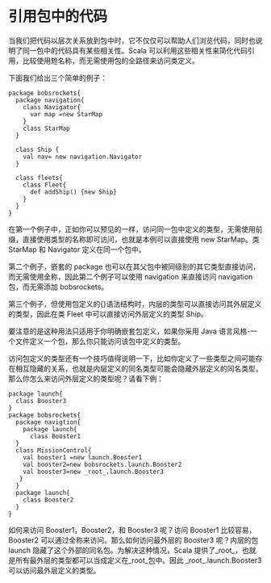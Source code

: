 # 引用包中的代码 #
当我们把代码以层次关系放到包中时，它不仅仅可以帮助人们浏览代码，同时也说明了同一包中的代码具有某些相关性。Scala 可以利用这些相关性来简化代码引用，比较使用短名称，而无需使用包的全路径来访问类定义。

下面我们给出三个简单的例子：

```
package bobsrockets{
  package navigation{
    class Navigator{
      var map =new StarMap   
    }
    class StarMap
  }
```

```
  class Ship {
    val nav= new navigation.Navigator
  }
```

```  
  class fleets{
    class Fleet{
      def addShip() {new Ship}
    }
  }
}
```

在第一个例子中，正如你可以预见的一样，访问同一包中定义的类型，无需使用前缀，直接使用类型的名称即可访问，也就是本例可以直接使用 new StarMap。类 StarMap 和 Navigator 定义在同一个包中。

第二个例子，嵌套的 package 也可以在其父包中被同级别的其它类型直接访问，而无需使用全称，因此第二个例子可以使用 navigation 来直接访问 navigation 包，而无需添加 bobsrockets。

第三个例子，但使用包定义的{}语法结构时，内层的类型可以直接访问其外层定义的类型，因此在类 Fleet 中可以直接访问外层定义的类型 Ship。

要注意的是这种用法只适用于你明确嵌套包定义，如果你采用 Java 语言风格-一个文件定义一个包，那么你只能访问该包中定义的类型。

访问包定义的类型还有一个技巧值得说明一下，比如你定义了一些类型之间可能存在相互隐藏的关系，也就是内层定义的同名类型可能会隐藏外层定义的同名类型，那么你怎么来访问外层定义的类型呢？请看下例：

```
package launch{
  class Booster3
}
package bobsrockets{
  package navigtion{
    package launch{
      class Booster1
  }
  class MissionControl{
    val booster1 =new launch.Booster1
    val booster2=new bobsrockets.launch.Booster2
    val booster3=new _root_.launch.Booster3
   }
  }
  package launch{
    class Booster2
  }
}
```

如何来访问 Booster1，Booster2，和 Booster3 呢？访问 Booster1 比较容易，Booster2 可以通过全称来访问。那么如何访问最外层的 Booster3 呢？内层的包 launch 隐藏了这个外部的同名包。为解决这种情况，Scala 提供了\_root\_，也就是所有最外层的类型都可以当成定义在\_root\_包中。因此 \_root\_.launch.Booster3 可以访问最外层定义的类型。 
